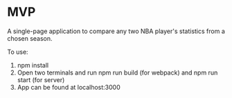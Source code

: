 # MVP

A single-page application to compare any two NBA player's statistics from a chosen season.

To use:
  1. npm install
  2. Open two terminals and run npm run build (for webpack) and npm run start (for server)
  3. App can be found at localhost:3000